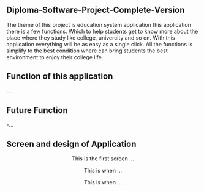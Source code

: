 ## Diploma-Software-Project-Complete-Version
The theme of this project is education system application this application there is a few functions. Which to help students get to 
know more about the place where they study like college, univercity and so on. With this application everything will be as easy as 
a single click. All the functions is simplify to the best condition where can bring students the best environment to enjoy their college
life.

## Function of this application
...

## Future Function
-...

## Screen and design of Application
<p align="center">
This is the first screen ...
</p>
<p align="center">
  <!--<img src="https://raw.githubusercontent.com/nonoyek/animation_test1/master/images/eg3.png" width="350" height="570" alt="accessibility text"> -->
</p>

<p align="center">
This is when ...
</p>
<p align="center">
 <!-- <img src="https://raw.githubusercontent.com/nonoyek/animation_test1/master/images/eg1.png" width="350" height="570" alt="accessibility text"> -->
</p>

<p align="center">
This is when ...
</p>
<p align="center">
  <!-- <img src="https://raw.githubusercontent.com/nonoyek/animation_test1/master/images/eg2.png" width="350" height="570" alt="accessibility text"> -->
</p>
